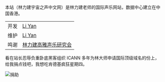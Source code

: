本站（林力建宇宙之声中文网）是林力建老师的国际声乐网站，数据中心建立在中国香港。

<table class="mdui-table">
    <tr>
        <td>开发</td>
        <td><a href="https://github.com/liyanqwq">Li Yan</a></td>
    </tr>
    <tr>
        <td>维护</td>
        <td><a href="https://github.com/liyanqwq">Li Yan</a></td>
    </tr>
    <tr>
        <td>鸣谢</td>
        <td><a href="https://jq.qq.com/?_wv=1027&k=aWR8PxsA">林力建高雅声乐研究会</a></td>
    </tr>
    <!--<tr>-->
    <!--    <td></td>-->
    <!--    <td></td>-->
    <!--</tr>-->
</table>

看在站长忍辱负重卧底黑客组织 ICANN 多年为林大师申请国际顶级域名的份上，给我捐点钱吧，我想吃肯德基疯狂星期四。

![捐助](https://img-cdn.haozi.xyz/2022/07/30/15fb5d948072957986912bc1df763259.jpg)
